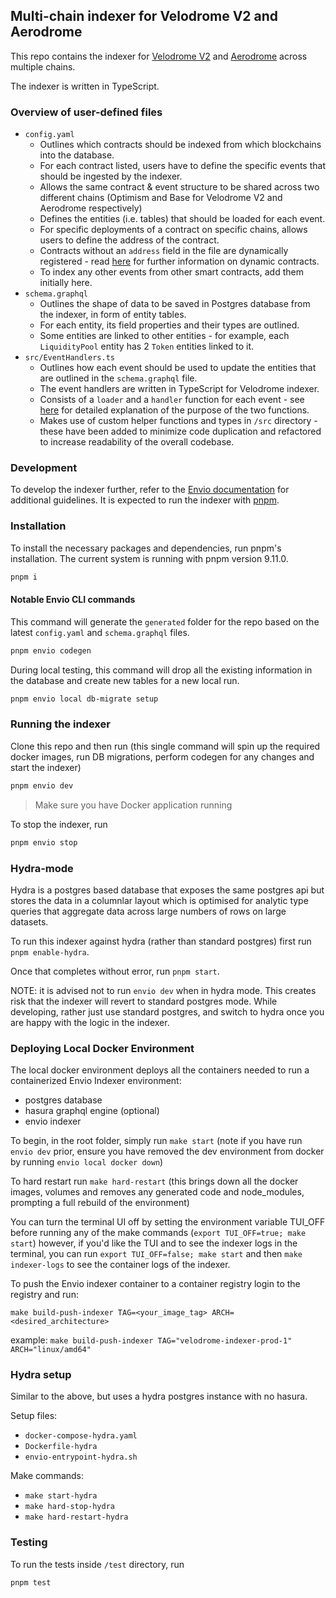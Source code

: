 ## Multi-chain indexer for Velodrome V2 and Aerodrome

This repo contains the indexer for [Velodrome V2](https://velodrome.finance/) and
[Aerodrome](https://aerodrome.finance/) across multiple chains.

The indexer is written in TypeScript.

### Overview of user-defined files

- `config.yaml`
  - Outlines which contracts should be indexed from which blockchains into the database.
  - For each contract listed, users have to define the specific events that should be ingested by the indexer.
  - Allows the same contract & event structure to be shared across two different chains (Optimism and Base for Velodrome V2 and Aerodrome respectively)
  - Defines the entities (i.e. tables) that should be loaded for each event.
  - For specific deployments of a contract on specific chains, allows users to define the address of the contract.
  - Contracts without an `address` field in the file are dynamically registered - read [here](https://docs.envio.dev/docs/dynamic-contracts) for further information on dynamic contracts.
  - To index any other events from other smart contracts, add them initially here.
- `schema.graphql`
  - Outlines the shape of data to be saved in Postgres database from the indexer, in form of entity tables.
  - For each entity, its field properties and their types are outlined.
  - Some entities are linked to other entities - for example, each `LiquidityPool` entity has 2 `Token` entities linked to it.
- `src/EventHandlers.ts`
  - Outlines how each event should be used to update the entities that are outlined in the `schema.graphql` file.
  - The event handlers are written in TypeScript for Velodrome indexer.
  - Consists of a `loader` and a `handler` function for each event - see [here](https://docs.envio.dev/docs/event-handlers) for detailed explanation of the purpose of the two functions.
  - Makes use of custom helper functions and types in `/src` directory - these have been added to minimize code duplication and refactored to increase readability of the overall codebase.

### Development

To develop the indexer further, refer to the [Envio documentation](https://docs.envio.dev/docs/overview) for additional guidelines. It is expected to run the
indexer with [pnpm](https://pnpm.io/).

### Installation

To install the necessary packages and dependencies, run pnpm's installation. The current system
is running with pnpm version 9.11.0.

```bash
pnpm i
```


#### Notable Envio CLI commands

This command will generate the `generated` folder for the repo based on the latest `config.yaml` and `schema.graphql` files.

```bash
pnpm envio codegen
```

During local testing, this command will drop all the existing information in the database and create new tables for a new local run.

```bash
pnpm envio local db-migrate setup
```

### Running the indexer

Clone this repo and then run (this single command will spin up the required docker images, run DB migrations, perform codegen for any changes and start the indexer)

```bash
pnpm envio dev
```

> Make sure you have Docker application running

To stop the indexer, run

```bash
pnpm envio stop
```
### Hydra-mode

Hydra is a postgres based database that exposes the same postgres api but stores the data in a columnlar layout which is optimised for analytic type queries that aggregate data across large numbers of rows on large datasets.

To run this indexer against hydra (rather than standard postgres) first run `pnpm enable-hydra`.

Once that completes without error, run `pnpm start`. 

NOTE: it is advised not to run `envio dev` when in hydra mode. This creates risk that the indexer will revert to standard postgres mode. While developing, rather just use standard postgres, and switch to hydra once you are happy with the logic in the indexer.


### Deploying Local Docker Environment

The local docker environment deploys all the containers needed to run a containerized Envio Indexer environment:

- postgres database
- hasura graphql engine (optional)
- envio indexer

To begin, in the root folder, simply run `make start` (note if you have run `envio dev` prior, ensure you have removed the dev environment from docker by running `envio local docker down`)

To hard restart run `make hard-restart` (this brings down all the docker images, volumes and removes any generated code and node_modules, prompting a full rebuild of the environment)

You can turn the terminal UI off by setting the environment variable TUI_OFF before running any of the make commands (`export TUI_OFF=true; make start`) however, if you'd like the TUI and to see the indexer logs in the terminal, you can run `export TUI_OFF=false; make start` and then `make indexer-logs` to see the container logs of the indexer.


To push the Envio indexer container to a container registry login to the registry and run:

`make build-push-indexer TAG=<your_image_tag> ARCH=<desired_architecture>`

example: `make build-push-indexer TAG="velodrome-indexer-prod-1" ARCH="linux/amd64"`


### Hydra setup

Similar to the above, but uses a hydra postgres instance with no hasura.

Setup files:

- `docker-compose-hydra.yaml`
- `Dockerfile-hydra`
- `envio-entrypoint-hydra.sh`

Make commands:
- `make start-hydra`
- `make hard-stop-hydra`
- `make hard-restart-hydra`

### Testing

To run the tests inside `/test` directory, run

```bash
pnpm test
```
